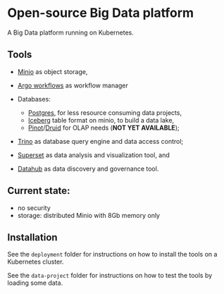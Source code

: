 # Open-source Big Data platform

A Big Data platform running on Kubernetes.

## Tools

- [Minio](https://min.io/) as object storage,
- [Argo workflows](https://argoproj.github.io/argo-workflows/) as workflow manager
- Databases:

   - [Postgres](https://www.postgresql.org/), for less resource consuming data projects,
   - [Iceberg](https://iceberg.apache.org/) table format on minio, to build a data lake,
   - [Pinot](https://pinot.apache.org/)/[Druid](https://druid.apache.org/) for OLAP needs (**NOT YET AVAILABLE**);
- [Trino](https://trino.io/) as database query engine and data access control;
- [Superset](https://superset.apache.org/) as data analysis and visualization tool, and
- [Datahub](https://datahubproject.io/) as data discovery and governance tool.


## Current state:

- no security
- storage: distributed Minio with 8Gb memory only

## Installation

See the `deployment` folder for instructions on how to install the tools on a Kubernetes cluster.

See the `data-project` folder for instructions on how to test the tools by loading some data.


